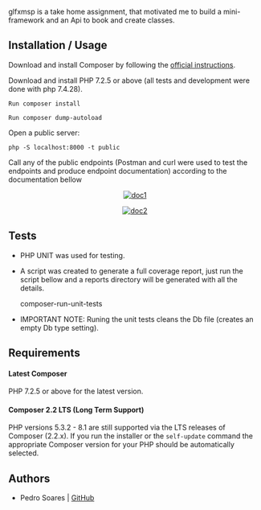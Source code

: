 glfxmsp is a take home assignment, that motivated me to build a mini-framework and an Api to book and create classes.

Installation / Usage
--------------------

Download and install Composer by following the [official instructions](https://getcomposer.org/download/).

Download and install PHP 7.2.5 or above (all tests and development were done with php 7.4.28).

    Run composer install

    Run composer dump-autoload

Open a public server: 

    php -S localhost:8000 -t public

Call any of the public endpoints (Postman and curl were used to test the endpoints and produce endpoint documentation) according to the documentation bellow

<p align="center">
    <a href="https://user-images.githubusercontent.com/34283375/200284316-80ba62d7-111e-488e-93ba-327d41c6330d.png">
        <img src="https://user-images.githubusercontent.com/34283375/200284316-80ba62d7-111e-488e-93ba-327d41c6330d.png" alt="doc1">
    </a>
</p>

<p align="center">
    <a href="https://user-images.githubusercontent.com/34283375/200284333-08d3e7d8-a1a8-4634-92ec-36a44abe159c.png">
        <img src="https://user-images.githubusercontent.com/34283375/200284333-08d3e7d8-a1a8-4634-92ec-36a44abe159c.png" alt="doc2">
    </a>
</p>

Tests
-------

- PHP UNIT was used for testing.

- A script was created to generate a full coverage report, just run the script bellow and a reports directory will be generated with all the details.

    composer-run-unit-tests 

- IMPORTANT NOTE: Runing the unit tests cleans the Db file (creates an empty Db type setting).

Requirements
------------

#### Latest Composer

PHP 7.2.5 or above for the latest version.

#### Composer 2.2 LTS (Long Term Support)

PHP versions 5.3.2 - 8.1 are still supported via the LTS releases of Composer (2.2.x). If you
run the installer or the `self-update` command the appropriate Composer version for your PHP
should be automatically selected.

Authors
-------

- Pedro Soares  | [GitHub](https://github.com/pppedro173)

